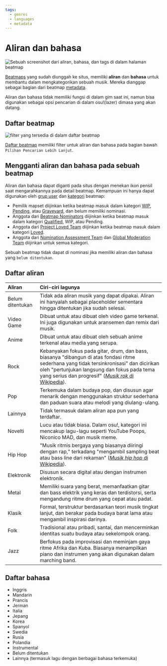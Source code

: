 ```yaml
---
tags:
  - genres
  - languages
  - metadata
---
```


# Aliran dan bahasa

![Sebuah screenshot dari aliran, bahasa, dan tags di dalam halaman beatmap](img/beatmap-info.png "Aliran dan bahasa terdapat dalam halaman daftar beatmap.")

[Beatmaps](/wiki/Beatmap) yang sudah diunggah ke situs, memiliki **aliran** dan **bahasa** untuk membantu dalam mengkategorikan sebuah musik. Mereka dianggap sebagai bagian dari beatmap [metadata](/wiki/Beatmap_Editor/Song_Setup#song-and-map-metadata).

Aliran dan bahasa tidak memiliki fungsi di dalam gim saat ini, namun bisa digunakan sebagai opsi pencarian di dalam osu!(lazer) dimasa yang akan datang.

## Daftar beatmap

![filter yang tersedia di dalam daftar beatmap](img/beatmap-listing.png?1)

[Daftar beatmap](https://osu.ppy.sh/beatmapsets) memiliki filter untuk aliran dan bahasa pada bagian bawah `Pilihan Pencarian Lebih Lanjut`.

## Mengganti aliran dan bahasa pada sebuah beatmap

Aliran dan bahasa dapat diganti pada situs dengan menekan ikon pensil saat mengarahkannya pada detail beatmap. Kemampuan ini hanya dapat digunakan oleh [grup user](/wiki/People/The_Team#gugus-pengguna) dan [kategori](/wiki/Beatmap/Category#kategori-yang-ada-saat-ini) beatmap:

- Pemilik mapset diijinkan ketika beatmap masuk dalam kategori [WIP](/wiki/Beatmap/Category#work-in-progress-dan-pending), [Pending](/wiki/Beatmap/Category#work-in-progress-dan-pending), atau [Graveyard](/wiki/Beatmap/Category#graveyard), dan belum memiliki nominasi.
- Anggota dari [Beatmap Nominators](/wiki/People/The_Team/Beatmap_Nominators) diijinkan ketika beatmap masuk dalam kategori [Qualified](/wiki/Beatmap/Category#qualified), WIP, atau Pending.
- Anggota dari [Project Loved Team](/wiki/People/The_Team/Project_Loved_Team) diijinkan ketika beatmap masuk dalam kategori [Loved](/wiki/Beatmap/Category#loved).
- Anggota dari [Nomination Assessment Team](/wiki/People/The_Team/Nomination_Assessment_Team) dan [Global Moderation Team](/wiki/People/The_Team/Global_Moderation_Team) diijinkan untuk semua kategori.

Sebuah beatmap tidak dapat di nominasi jika memiliki aliran dan bahasa yang `belum ditentukan`.

## Daftar aliran

| Aliran | Ciri-ciri lagunya |
| :-- | :-- |
| Belum ditentukan | Tidak ada aliran musik yang dapat dipakai. Aliran ini hanyalah sebagai placeholder sementara hingga ditentukan jika sudah selesai. |
| Video Game | Dibuat untuk atau dibuat oleh video game terkenal. Ini juga digunakan untuk aransemen dan remix dari musik. |
| Anime | Dibuat untuk atau dibuat oleh sebuah anime terkenal atau media yang serupa. |
| Rock | Kebanyakan fokus pada gitar, drum, dan bass, biasanya "dibangun di atas fondasi ritme sederhana yang tidak tersinkronisasi" dan dicirikan oleh "pertunjukan langsung dan fokus pada tema yang serius dan progresif" ([*Musik rok* di Wikipedia](https://id.wikipedia.org/wiki/Musik_rok#Asal_usul)). |
| Pop | Terkemuka dalam budaya pop, dan disusun agar menarik dengan menggunakan struktur sederhana dan paduan suara atau melodi yang diulang-ulang. |
| Lainnya | Tidak termasuk dalam aliran apa pun yang terdaftar. |
| Novelti | Lucu atau tidak biasa. Dalam osu!, kategori ini mencakup lagu-lagu seperti YouTube Poops, Niconico MAD, dan musik meme. |
| Hip Hop | "Musik ritmis bergaya yang biasanya diiringi dengan rap," terkadang "mengambil sampling beat atau bass line dari rekaman" ([*Musik hip hop* di Wikipedia](https://id.wikipedia.org/wiki/Musik_hip_hop)). |
| Elektronik | Disusun secara digital atau dengan instrumen elektronik. |
| Metal | Memiliki suara yang berat, memanfaatkan gitar dan bass elektrik yang keras dan terdistorsi, serta mengandung ritme drum yang cepat atau padat. |
| Klasik | Formal, terstruktur berdasarkan teori musik tingkat lanjut, dan berakar pada budaya barat lama atau mengambil inspirasi darinya. |
| Folk | Tradisional atau pribadi, santai, dan mencerminkan identitas suatu budaya atau sekelompok orang. |
| Jazz | Berfokus pada improvisasi dan meminjam gaya ritme Afrika dan Kuba. Biasanya menampilkan piano dan instrumen yang akan digunakan dalam marching band. |

## Daftar bahasa

- Inggris
- Mandarin
- Prancis
- Jerman
- Italia
- Jepang
- Korea
- Spanyol
- Swedia
- Rusia
- Polandia
- Instrumental
- Belum ditentukan
- Lainnya (termasuk lagu dengan berbagai bahasa terkemuka)
